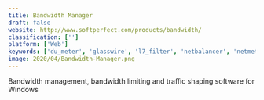 ```yaml
---
title: Bandwidth Manager
draft: false 
website: http://www.softperfect.com/products/bandwidth/
classification: ['']
platform: ['Web']
keywords: ['du_meter', 'glasswire', 'l7_filter', 'netbalancer', 'netmeter', 'nettraffic', 'networx', 'nethogs', 'radio_silence', 'speed_limiter', 'tmeter', 'throttled_pro', 'traffic_shaper_xp', 'windows_10_firewall_control', 'wonder_shaper', 'zonealarm_free_firewall', 'cfosspeed', 'pfsense', 'trickle']
image: 2020/04/Bandwidth-Manager.png
---
```

Bandwidth management, bandwidth limiting and traffic shaping software for Windows